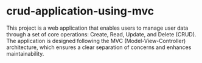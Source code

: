 # crud-application-using-mvc
This project is a web application that enables users to manage user data through a set of core operations: Create, Read, Update, and Delete (CRUD). The application is designed following the MVC (Model-View-Controller) architecture, which ensures a clear separation of concerns and enhances maintainability.
